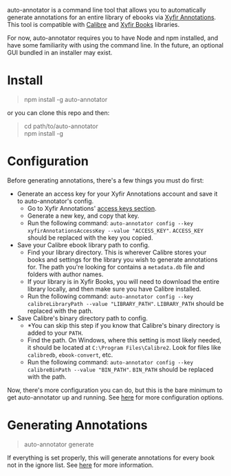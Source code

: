 auto-annotator is a command line tool that allows you to automatically generate annotations for an entire library of ebooks via [Xyfir Annotations](https://annotations.xyfir.com/). This tool is compatible with [Calibre](https://calibre-ebook.com/) and [Xyfir Books](https://books.xyfir.com/) libraries.

For now, auto-annotator requires you to have Node and npm installed, and have some familiarity with using the command line. In the future, an optional GUI bundled in an installer may exist.

# Install

> npm install -g auto-annotator

or you can clone this repo and then:

> cd path/to/auto-annotator \
> npm install -g

# Configuration

Before generating annotations, there's a few things you must do first:

- Generate an access key for your Xyfir Annotations account and save it to auto-annotator's config.
  - Go to Xyfir Annotations' [access keys section](https://annotations.xyfir.com/app/#/users/access-keys).
  - Generate a new key, and copy that key.
  - Run the following command: `auto-annotator config --key xyfirAnnotationsAccessKey --value "ACCESS_KEY"`. `ACCESS_KEY` should be replaced with the key you copied.
- Save your Calibre ebook library path to config.
  - Find your library directory. This is wherever Calibre stores your books and settings for the library you wish to generate annotations for. The path you're looking for contains a `metadata.db` file and folders with author names.
  - If your library is in Xyfir Books, you will need to download the entire library locally, and then make sure you have Calibre installed.
  - Run the following command: `auto-annotator config --key calibreLibraryPath --value "LIBRARY_PATH"`. `LIBRARY_PATH` should be replaced with the path.
- Save Calibre's binary directory path to config.
  - *You can skip this step if you know that Calibre's binary directory is added to your `PATH`.
  - Find the path. On Windows, where this setting is most likely needed, it should be located at `C:\Program Files\Calibre2`. Look for files like `calibredb`, `ebook-convert`, etc.
  - Run the following command: `auto-annotator config --key calibreBinPath --value "BIN_PATH"`. `BIN_PATH` should be replaced with the path.

Now, there's more configuration you can do, but this is the bare minimum to get auto-annotator up and running. See [here](https://github.com/Xyfir/auto-annotator/blob/master/DOCS.md) for more configuration options.

# Generating Annotations

> auto-annotator generate

If everything is set properly, this will generate annotations for every book not in the ignore list. See [here](https://github.com/Xyfir/auto-annotator/blob/master/DOCS.md) for more information.